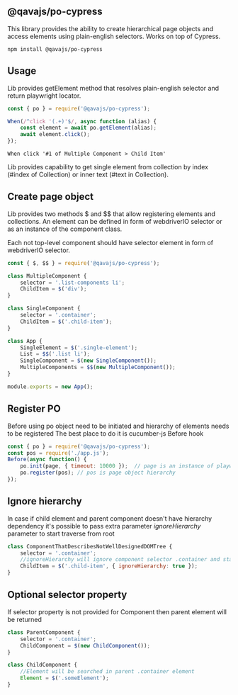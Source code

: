 ## @qavajs/po-cypress

This library provides the ability to create hierarchical page objects and access elements using plain-english selectors.
Works on top of Cypress.

`npm install @qavajs/po-cypress`
## Usage

Lib provides getElement method that resolves plain-english selector and return playwright locator.
```javascript
const { po } = require('@qavajs/po-cypress');

When(/^click '(.+)'$/, async function (alias) {
    const element = await po.getElement(alias);
    await element.click();
});
```

```gherkin
When click '#1 of Multiple Component > Child Item'
```

Lib provides capability to get single element from collection by index (#index of Collection) or inner text (#text in Collection).

## Create page object

Lib provides two methods $ and $$ that allow registering elements and collections.
An element can be defined in form of webdriverIO selector or as an instance of the component class. 

Each not top-level component should have selector element in form of webdriverIO selector.
```javascript
const { $, $$ } = require('@qavajs/po-cypress');

class MultipleComponent {
    selector = '.list-components li';
    ChildItem = $('div');
}

class SingleComponent {
    selector = '.container';
    ChildItem = $('.child-item');
}

class App {
    SingleElement = $('.single-element');
    List = $$('.list li');
    SingleComponent = $(new SingleComponent());
    MultipleComponents = $$(new MultipleComponent());
}

module.exports = new App();
```
## Register PO
Before using po object need to be initiated and hierarchy of elements needs to be registered
The best place to do it is cucumber-js Before hook

```javascript
const { po } = require('@qavajs/po-cypress');
const pos = require('./app.js');
Before(async function() {
    po.init(page, { timeout: 10000 });  // page is an instance of playwright page
    po.register(pos); // pos is page object hierarchy
});
```

## Ignore hierarchy
In case if child element and parent component doesn't have hierarchy dependency
it's possible to pass extra parameter _ignoreHierarchy_ parameter to start traverse from root

```javascript
class ComponentThatDescribesNotWellDesignedDOMTree {
    selector = '.container';
    //ignoreHierarchy will ignore component selector .container and start traverse from root
    ChildItem = $('.child-item', { ignoreHierarchy: true }); 
}
```

## Optional selector property
If selector property is not provided for Component then parent element will be returned

```javascript
class ParentComponent {
    selector = '.container';
    ChildComponent = $(new ChildComponent()); 
}

class ChildComponent {
    //Element will be searched in parent .container element
    Element = $('.someElement');
}
```
